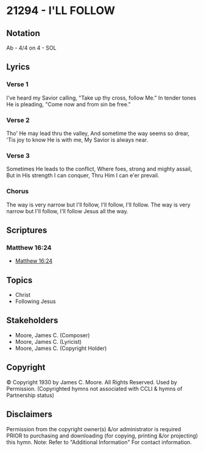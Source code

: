 # 21294 - I'LL FOLLOW

## Notation

Ab - 4/4 on 4 - SOL

## Lyrics

### Verse 1

I've heard my Savior calling, "Take up thy cross, follow Me." In tender tones He is pleading, "Come now and from sin be free." 

### Verse 2

Tho' He may lead thru the valley, And sometime the way seems so drear, 'Tis joy to know He is with me, My Savior is always near.

### Verse 3

Sometimes He leads to the conflict, Where foes, strong and mighty assail, But in His strength I can conquer, Thru Him I can e'er prevail.

### Chorus

The way is very narrow but I'll follow, I'll follow, I'll follow. The way is very narrow but I'll follow, I'll follow Jesus all the way.


## Scriptures

### Matthew 16:24

- [Matthew 16:24](https://www.biblegateway.com/passage/?search=Matthew%2016%3A24)


## Topics

- Christ
- Following Jesus

## Stakeholders

- Moore, James C. (Composer)
- Moore, James C. (Lyricist)
- Moore, James C. (Copyright Holder)

## Copyright

© Copyright 1930 by James C. Moore. All Rights Reserved. Used by Permission.
(Copyrighted hymns not associated with CCLI & hymns of Partnership status)

## Disclaimers

Permission from the copyright owner(s) &/or administrator is required PRIOR to purchasing and downloading (for copying, printing &/or projecting) this hymn.
Note: Refer to "Additional Information" For contact information.

